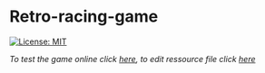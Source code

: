 # Retro-racing-game
[![License: MIT](https://img.shields.io/badge/License-MIT-yellow.svg)](https://opensource.org/licenses/MIT)

*To test the game online click [here](https://kitao.github.io/pyxel/wasm/launcher/?run=rattlessnake.retro-racing-game.example), to edit ressource file click [here](https://kitao.github.io/pyxel/wasm/launcher/?edit=rattlessnake.retro-racing-game.pyresfile)*

